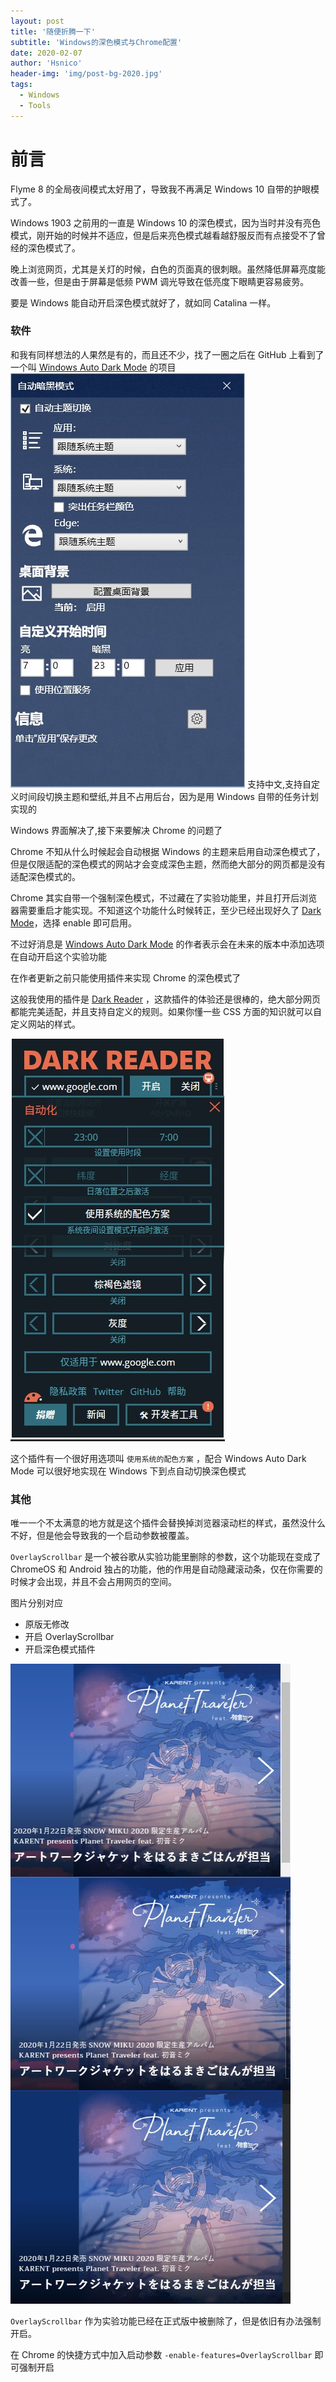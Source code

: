 ```yaml
---
layout: post
title: '随便折腾一下'
subtitle: 'Windows的深色模式与Chrome配置'
date: 2020-02-07
author: 'Hsnico'
header-img: 'img/post-bg-2020.jpg'
tags:
  - Windows
  - Tools
---
```


# 前言

Flyme 8 的全局夜间模式太好用了，导致我不再满足 Windows 10 自带的护眼模式了。

Windows 1903 之前用的一直是 Windows 10 的深色模式，因为当时并没有亮色模式，刚开始的时候并不适应，但是后来亮色模式越看越舒服反而有点接受不了曾经的深色模式了。

晚上浏览网页，尤其是关灯的时候，白色的页面真的很刺眼。虽然降低屏幕亮度能改善一些，但是由于屏幕是低频 PWM 调光导致在低亮度下眼睛更容易疲劳。

要是 Windows 能自动开启深色模式就好了，就如同 Catalina 一样。

### 软件

和我有同样想法的人果然是有的，而且还不少，找了一圈之后在 GitHub 上看到了一个叫 [Windows Auto Dark Mode][wadm] 的项目
![Auto Dark Mode](/img/posts/20200217/023220.jpg)
支持中文,支持自定义时间段切换主题和壁纸,并且不占用后台，因为是用 Windows 自带的任务计划实现的

Windows 界面解决了,接下来要解决 Chrome 的问题了

Chrome 不知从什么时候起会自动根据 Windows 的主题来启用自动深色模式了，但是仅限适配的深色模式的网站才会变成深色主题，然而绝大部分的网页都是没有适配深色模式的。

Chrome 其实自带一个强制深色模式，不过藏在了实验功能里，并且打开后浏览器需要重启才能实现。不知道这个功能什么时候转正，至少已经出现好久了 [Dark Mode][cdm]，选择 enable 即可启用。

不过好消息是 [Windows Auto Dark Mode][wadm] 的作者表示会在未来的版本中添加选项在自动开启这个实验功能

在作者更新之前只能使用插件来实现 Chrome 的深色模式了

这般我使用的插件是 [Dark Reader][dr] ，这款插件的体验还是很棒的，绝大部分网页都能完美适配，并且支持自定义的规则。如果你懂一些 CSS 方面的知识就可以自定义网站的样式。

![Dark Reader](/img/posts/20200217/025053.jpg)

这个插件有一个很好用选项叫 `使用系统的配色方案` ，配合 Windows Auto Dark Mode 可以很好地实现在 Windows 下到点自动切换深色模式

### 其他

唯一一个不太满意的地方就是这个插件会替换掉浏览器滚动栏的样式，虽然没什么不好，但是他会导致我的一个启动参数被覆盖。

`OverlayScrollbar` 是一个被谷歌从实验功能里删除的参数，这个功能现在变成了 ChromeOS 和 Android 独占的功能，他的作用是自动隐藏滚动条，仅在你需要的时候才会出现，并且不会占用网页的空间。

图片分别对应

- 原版无修改
- 开启 OverlayScrollbar
- 开启深色模式插件

![](/img/posts/20200217/030947.jpg)

`OverlayScrollbar` 作为实验功能已经在正式版中被删除了，但是依旧有办法强制开启。

在 Chrome 的快捷方式中加入启动参数 `-enable-features=OverlayScrollbar` 即可强制开启

[wadm]: https://github.com/Armin2208/Windows-Auto-Night-Mode/
[cdm]: chrome://flags/#enable-force-dark/
[dr]: https://chrome.google.com/webstore/detail/dark-reader/eimadpbcbfnmbkopoojfekhnkhdbieeh
